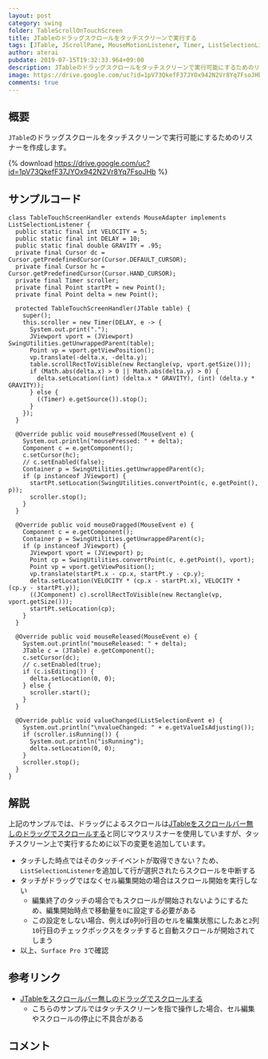 ```yaml
---
layout: post
category: swing
folder: TableScrollOnTouchScreen
title: JTableのドラッグスクロールをタッチスクリーンで実行する
tags: [JTable, JScrollPane, MouseMotionListener, Timer, ListSelectionListener]
author: aterai
pubdate: 2019-07-15T19:32:33.964+09:00
description: JTableのドラッグスクロールをタッチスクリーンで実行可能にするためのリスナーを作成します。
image: https://drive.google.com/uc?id=1pV73QkefF37JYOx942N2Vr8Yq7FsoJHb
comments: true
---
```

## 概要
`JTable`のドラッグスクロールをタッチスクリーンで実行可能にするためのリスナーを作成します。

{% download https://drive.google.com/uc?id=1pV73QkefF37JYOx942N2Vr8Yq7FsoJHb %}

## サンプルコード
<pre class="prettyprint"><code>class TableTouchScreenHandler extends MouseAdapter implements ListSelectionListener {
  public static final int VELOCITY = 5;
  public static final int DELAY = 10;
  public static final double GRAVITY = .95;
  private final Cursor dc = Cursor.getPredefinedCursor(Cursor.DEFAULT_CURSOR);
  private final Cursor hc = Cursor.getPredefinedCursor(Cursor.HAND_CURSOR);
  private final Timer scroller;
  private final Point startPt = new Point();
  private final Point delta = new Point();

  protected TableTouchScreenHandler(JTable table) {
    super();
    this.scroller = new Timer(DELAY, e -&gt; {
      System.out.print(".");
      JViewport vport = (JViewport) SwingUtilities.getUnwrappedParent(table);
      Point vp = vport.getViewPosition();
      vp.translate(-delta.x, -delta.y);
      table.scrollRectToVisible(new Rectangle(vp, vport.getSize()));
      if (Math.abs(delta.x) &gt; 0 || Math.abs(delta.y) &gt; 0) {
        delta.setLocation((int) (delta.x * GRAVITY), (int) (delta.y * GRAVITY));
      } else {
        ((Timer) e.getSource()).stop();
      }
    });
  }

  @Override public void mousePressed(MouseEvent e) {
    System.out.println("mousePressed: " + delta);
    Component c = e.getComponent();
    c.setCursor(hc);
    // c.setEnabled(false);
    Container p = SwingUtilities.getUnwrappedParent(c);
    if (p instanceof JViewport) {
      startPt.setLocation(SwingUtilities.convertPoint(c, e.getPoint(), p));
      scroller.stop();
    }
  }

  @Override public void mouseDragged(MouseEvent e) {
    Component c = e.getComponent();
    Container p = SwingUtilities.getUnwrappedParent(c);
    if (p instanceof JViewport) {
      JViewport vport = (JViewport) p;
      Point cp = SwingUtilities.convertPoint(c, e.getPoint(), vport);
      Point vp = vport.getViewPosition();
      vp.translate(startPt.x - cp.x, startPt.y - cp.y);
      delta.setLocation(VELOCITY * (cp.x - startPt.x), VELOCITY * (cp.y - startPt.y));
      ((JComponent) c).scrollRectToVisible(new Rectangle(vp, vport.getSize()));
      startPt.setLocation(cp);
    }
  }

  @Override public void mouseReleased(MouseEvent e) {
    System.out.println("mouseReleased: " + delta);
    JTable c = (JTable) e.getComponent();
    c.setCursor(dc);
    // c.setEnabled(true);
    if (c.isEditing()) {
      delta.setLocation(0, 0);
    } else {
      scroller.start();
    }
  }

  @Override public void valueChanged(ListSelectionEvent e) {
    System.out.println("\nvalueChanged: " + e.getValueIsAdjusting());
    if (scroller.isRunning()) {
      System.out.println("isRunning");
      delta.setLocation(0, 0);
    }
    scroller.stop();
  }
}
</code></pre>

## 解説
上記のサンプルでは、ドラッグによるスクロールは[JTableをスクロールバー無しのドラッグでスクロールする](https://ateraimemo.com/Swing/HandDragScrollableTable.html)と同じマウスリスナーを使用していますが、タッチスクリーン上で実行するために以下の変更を追加しています。

- タッチした時点ではそのタッチイベントが取得できない？ため、`ListSelectionListener`を追加して行が選択されたらスクロールを中断する
- タッチがドラッグではなくセル編集開始の場合はスクロール開始を実行しない
    - 編集終了のタッチの場合でもスクロールが開始されないようにするため、編集開始時点で移動量を`0`に設定する必要がある
    - この設定をしない場合、例えば`0`列`0`行目のセルを編集状態にしたあと`2`列`10`行目のチェックボックスをタッチすると自動スクロールが開始されてしまう
- 以上、`Surface Pro 3`で確認

<!-- dummy comment line for breaking list -->

## 参考リンク
- [JTableをスクロールバー無しのドラッグでスクロールする](https://ateraimemo.com/Swing/HandDragScrollableTable.html)
    - こちらのサンプルではタッチスクリーンを指で操作した場合、セル編集やスクロールの停止に不具合がある

<!-- dummy comment line for breaking list -->

## コメント
